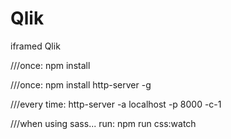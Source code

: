 # Qlik
iframed Qlik


///once:
npm install

///once:
npm install http-server -g

///every time:
http-server -a localhost -p 8000 -c-1


///when using sass... run:
npm run css:watch